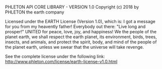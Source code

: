 PHLETON API CORE LIBRARY - VERSION 1.0
Copyright (c) 2018 by PHLETON the earth company

Licensed under the EARTH License (Version 1.0), which is:
I got a message for you from my heavently father!
Everybody out there: "Live long and prosper!"
UNITED for peace, love, joy, and happiness!
We the people of the planet earth, we shall respect the earth planet, its environment, birds, trees, insects, and animals, and protect the spirit, body, and mind of the people of the planet earth, unless we swear that the universe will take revenge.

See the complete license under the following link: http://www.phleton.com/license/earth-license-v1.0.html